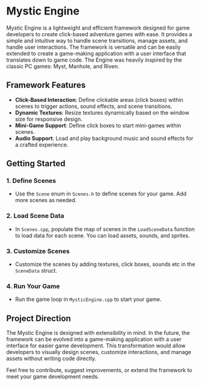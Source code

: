 # Mystic Engine

Mystic Engine is a lightweight and efficient framework designed for game developers to create click-based adventure games with ease. It provides a simple and intuitive way to handle scene transitions, manage assets, and handle user interactions. The framework is versatile and can be easily extended to create a game-making application with a user interface that translates down to game code. The Engine was heavily inspired by the classic PC games: Myst, Manhole, and Riven.

## Framework Features
- **Click-Based Interaction**: Define clickable areas (click boxes) within scenes to trigger actions, sound effects, and scene transitions.
- **Dynamic Textures**: Resize textures dynamically based on the window size for responsive design.
- **Mini-Game Support**: Define click boxes to start mini-games within scenes.
- **Audio Support**: Load and play background music and sound effects for a crafted experience.

## Getting Started
### 1. Define Scenes
   - Use the `Scene` enum in `Scenes.h` to define scenes for your game. Add more scenes as needed.
### 2. Load Scene Data
   - In `Scenes.cpp`, populate the map of scenes in the `LoadSceneData` function to load data for each scene. You can load assets, sounds, and sprites.
### 3. Customize Scenes
   - Customize the scenes by adding textures, click boxes, sounds etc in the `SceneData` struct.
### 4. Run Your Game
   - Run the game loop in `MysticEngine.cpp` to start your game.

## Project Direction
The Mystic Engine is designed with extensibility in mind. In the future, the framework can be evolved into a game-making application with a user interface for easier game development. This transformation would allow developers to visually design scenes, customize interactions, and manage assets without writing code directly.

Feel free to contribute, suggest improvements, or extend the framework to meet your game development needs.
